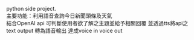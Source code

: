 python side project.        
主要功能：利用語音查詢今日新聞頭條及天氣      
結合OpenAI api
可判斷使用者欲了解之主題並給予相關回覆
並透過tts將api之text output 轉為語音輸出
達成voice in voice out
